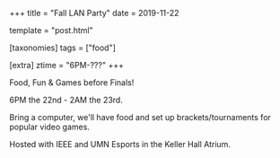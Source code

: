 +++
title = "Fall LAN Party"
date = 2019-11-22

template = "post.html"

[taxonomies]
tags = ["food"]

[extra]
ztime = "6PM-???"
+++

Food, Fun & Games before Finals!

<!-- more -->

6PM the 22nd - 2AM the 23rd.

Bring a computer, we'll have food and set up brackets/tournaments for popular video games.

Hosted with IEEE and UMN Esports in the Keller Hall Atrium.